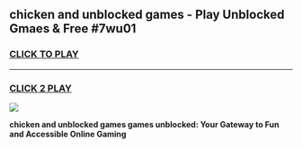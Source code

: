 
## chicken and unblocked games - Play Unblocked Gmaes & Free #7wu01
<h3>
<a href="https://premium.freeplayer.one?title=chicken_and_unblocked_games&ref=03M">CLICK TO PLAY</a></h3>
<hr>

<h3>
<a href="https://premium.freeplayer.one?title=chicken_and_unblocked_games&ref=03M">CLICK 2 PLAY</a>
  
</h3>

<a href="https://premium.freeplayer.one?title=chicken_and_unblocked_games&ref=03M"><img src="https://clearcache.store/games.png"></a>


**chicken and unblocked games games unblocked: Your Gateway to Fun and Accessible Online Gaming**
